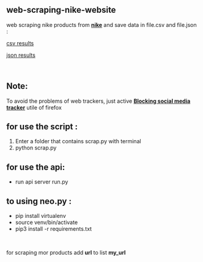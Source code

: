 ## web-scraping-nike-website

web scraping nike products from [**nike**](https://store.nike.com/fr/fr_fr) and save data in file.csv and file.json :

<a href="https://github.com/yani27/web-scraping-nike-website/blob/master/data_csv.csv"> csv results </a>

<a href="https://github.com/yani27/web-scraping-nike-website/blob/master/data_json.json"> json results </a>

<br/>

## Note:

To avoid the problems of web trackers, just active [**Blocking social media tracker**](https://duo.com/decipher/firefox-now-blocks-social-media-trackers) utile of firefox

## for use the script :

1.  Enter a folder that contains scrap.py with terminal
2.  python scrap.py

## for use the api:

- run api server run.py

## to using neo.py :

- pip install virtualenv
- source venv/bin/activate
- pip3 install -r requirements.txt

<br/>

for scraping mor products add **url** to list **my_url**
